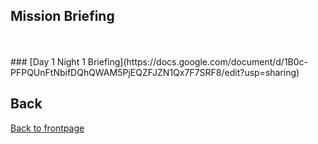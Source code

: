 ## Mission Briefing

<br>
<br>
### [Day 1 Night 1 Briefing](https://docs.google.com/document/d/1B0c-PFPQUnFtNbifDQhQWAM5PjEQZFJZN1Qx7F7SRF8/edit?usp=sharing)

## Back
[Back to frontpage](https://132nd-vwing.github.io/OPBH-Brief/)



